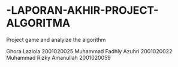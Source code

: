 # -LAPORAN-AKHIR-PROJECT-ALGORITMA
Project game and analyize the algorithm

Ghora Laziola 				      2001020025
Muhammad Fadhly Azuhri 		  2001020022
Muhammad Rizky Amanullah 		2001020059
